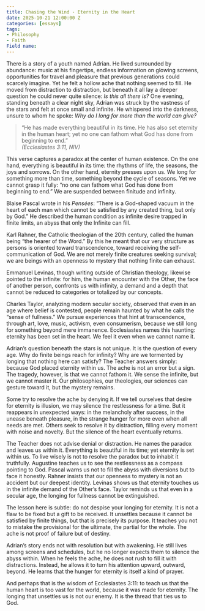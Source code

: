 ```yaml
---
title: Chasing the Wind - Eternity in the Heart
date: 2025-10-21 12:00:00 Z
categories: [essays]
tags:
- Philosophy
- Faith
Field name: 
---
```

There is a story of a youth named Adrian. He lived surrounded by abundance: music at his fingertips, endless information on glowing screens, opportunities for travel and pleasure that previous generations could scarcely imagine. Yet he felt a hollow ache that nothing seemed to fill. He moved from distraction to distraction, but beneath it all lay a deeper question he could never quite silence: *Is this all there is?* One evening, standing beneath a clear night sky, Adrian was struck by the vastness of the stars and felt at once small and infinite. He whispered into the darkness, unsure to whom he spoke: *Why do I long for more than the world can give?*  

> “He has made everything beautiful in its time. He has also set eternity in the human heart; yet no one can fathom what God has done from beginning to end.”  
> *(Ecclesiastes 3:11, NIV)*  

This verse captures a paradox at the center of human existence. On the one hand, everything is beautiful in its time: the rhythms of life, the seasons, the joys and sorrows. On the other hand, eternity presses upon us. We long for something more than time, something beyond the cycle of seasons. Yet we cannot grasp it fully: “no one can fathom what God has done from beginning to end.” We are suspended between finitude and infinity.  

Blaise Pascal wrote in his *Pensées*: “There is a God-shaped vacuum in the heart of each man which cannot be satisfied by any created thing, but only by God.” He described the human condition as infinite desire trapped in finite limits, an abyss that only the Infinite can fill.  

Karl Rahner, the Catholic theologian of the 20th century, called the human being “the hearer of the Word.” By this he meant that our very structure as persons is oriented toward transcendence, toward receiving the self-communication of God. We are not merely finite creatures seeking survival; we are beings with an openness to mystery that nothing finite can exhaust. 

Emmanuel Levinas, though writing outside of Christian theology, likewise pointed to the infinite: for him, the human encounter with the Other, the face of another person, confronts us with infinity, a demand and a depth that cannot be reduced to categories or totalized by our concepts.  

Charles Taylor, analyzing modern secular society, observed that even in an age where belief is contested, people remain haunted by what he calls the “sense of fullness.” We pursue experiences that hint at transcendence, through art, love, music, activism, even consumerism, because we still long for something beyond mere immanence. Ecclesiastes names this haunting: eternity has been set in the heart. We feel it even when we cannot name it.  

Adrian’s question beneath the stars is not unique. It is the question of every age. Why do finite beings reach for infinity? Why are we tormented by longing that nothing here can satisfy? The Teacher answers simply: because God placed eternity within us. The ache is not an error but a sign. The tragedy, however, is that we cannot fathom it. We sense the infinite, but we cannot master it. Our philosophies, our theologies, our sciences can gesture toward it, but the mystery remains.  

Some try to resolve the ache by denying it. If we tell ourselves that desire for eternity is illusion, we may silence the restlessness for a time. But it reappears in unexpected ways: in the melancholy after success, in the unease beneath pleasure, in the strange hunger for more even when all needs are met. Others seek to resolve it by distraction, filling every moment with noise and novelty. But the silence of the heart eventually returns.  

The Teacher does not advise denial or distraction. He names the paradox and leaves us within it. Everything is beautiful in its time; yet eternity is set within us. To live wisely is not to resolve the paradox but to inhabit it truthfully. Augustine teaches us to see the restlessness as a compass pointing to God. Pascal warns us not to fill the abyss with diversions but to face it honestly. Rahner insists that our openness to mystery is not an accident but our deepest identity. Levinas shows us that eternity touches us in the infinite demand of the Other’s face. Taylor reminds us that even in a secular age, the longing for fullness cannot be extinguished.  

The lesson here is subtle: do not despise your longing for eternity. It is not a flaw to be fixed but a gift to be received. It unsettles because it cannot be satisfied by finite things, but that is precisely its purpose. It teaches you not to mistake the provisional for the ultimate, the partial for the whole. The ache is not proof of failure but of destiny.  

Adrian’s story ends not with resolution but with awakening. He still lives among screens and schedules, but he no longer expects them to silence the abyss within. When he feels the ache, he does not rush to fill it with distractions. Instead, he allows it to turn his attention upward, outward, beyond. He learns that the hunger for eternity is itself a kind of prayer.  

And perhaps that is the wisdom of Ecclesiastes 3:11: to teach us that the human heart is too vast for the world, because it was made for eternity. The longing that unsettles us is not our enemy. It is the thread that ties us to God.  
